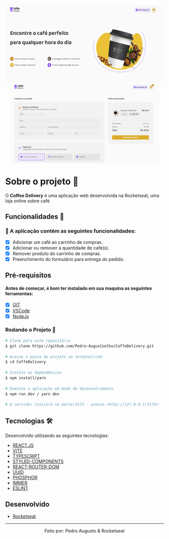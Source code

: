 <div align='center'>
  <img height='250px' alt='Readme' title='Readme' src='./src/assets/ImgShow1.png'>
  <img height='250px' alt='Readme' title='Readme' src='./src/assets/ImgShow2.png'>
</div>

# Sobre o projeto 💬

O **Coffee Delivery** é uma aplicação web desenvolvida na Rocketseat, uma loja online sobre café

## Funcionalidades 🧠

###  📕 A aplicação contém as seguintes funcionalidades:

- [x] Adicionar um café ao carrinho de compras.
- [x] Adicionar ou remover a quantidade de café(s).
- [x] Remover produto do carrinho de compras.
- [x] Preenchimento do formulário para entrega do pedido. 

## Pré-requisitos
#### Antes de começar, é bom ter instalado em sua maquina as seguintes ferramentas:
- [x] [GIT](https://git-scm.com/)
- [x] [VSCode](https://code.visualstudio.com/)
- [x] [NodeJs](https://nodejs.org/en/)

### Rodando o Projeto 📖

```bash
# Clone para este repositório
$ git clone https://github.com/Pedro-AugusCoelho/CoffeDelivery.git

# Acesse a pasta do projeto no terminal/cmd
$ cd CoffeDelivery

# Instale as dependências
$ npm install/yarn

# Execute a aplicação em modo de desenvolvimento
$ npm run dev / yarn dev

# O servidor iniciará na porta:5173 - acesse <http://127.0.0.1:5173>
```

## Tecnologias 🛠

Desenvolvido utilizando as seguintes tecnologias:

- [REACT.JS](https://reactjs.org/)
- [VITE](https://vitejs.dev/)
- [TYPESCRIPT](https://www.typescriptlang.org/)
- [STYLED-COMPONENTS](https://styled-components.com/)
- [REACT-ROUTER-DOM](https://www.npmjs.com/package/react-router-dom)
- [UUID](https://www.npmjs.com/package/uuid)
- [PHOSPHOR](https://phosphoricons.com/)
- [IMMER](https://immerjs.github.io/immer/)
- [ESLINT](https://eslint.org/)

## Desenvolvido ##

- [Rocketseat](https://www.rocketseat.com.br/index)

****************

<p align="center">Feito por: Pedro Augusto & Rocketseat</p>

